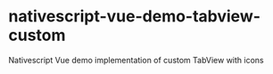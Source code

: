 # nativescript-vue-demo-tabview-custom
Nativescript Vue demo implementation of custom TabView with icons
